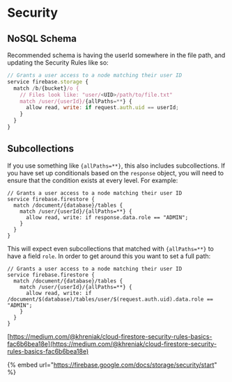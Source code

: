 # Security

## NoSQL Schema

Recommended schema is having the userId somewhere in the file path, and updating the Security Rules like so:

```javascript
// Grants a user access to a node matching their user ID
service firebase.storage {
  match /b/{bucket}/o {
    // Files look like: "user/<UID>/path/to/file.txt"
    match /user/{userId}/{allPaths=**} {
      allow read, write: if request.auth.uid == userId;
    }
  }
}
```

## Subcollections

If you use something like `{allPaths=**}`, this also includes subcollections. If you have set up conditionals based on the `response` object, you will need to ensure that the condition exists at every level. For example:

```text
// Grants a user access to a node matching their user ID
service firebase.firestore {
  match /document/{database}/tables {
    match /user/{userId}/{allPaths=**} {
      allow read, write: if response.data.role == "ADMIN";
    }
  }
}
```

This will expect even subcollections that matched with `{allPaths=**}` to have a field `role`. In order to get around this you want to set a full path:

```text
// Grants a user access to a node matching their user ID
service firebase.firestore {
  match /document/{database}/tables {
    match /user/{userId}/{allPaths=**} {
      allow read, write: if /document/$(database)/tables/user/$(request.auth.uid).data.role == "ADMIN";
    }
  }
}
```



[https://medium.com/@khreniak/cloud-firestore-security-rules-basics-fac6b6bea18e](https://medium.com/@khreniak/cloud-firestore-security-rules-basics-fac6b6bea18e)

{% embed url="https://firebase.google.com/docs/storage/security/start" %}

